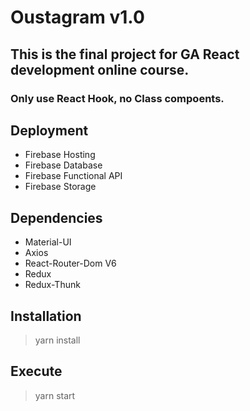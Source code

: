 # Oustagram v1.0

## This is the final project for GA React development online course.

### Only use React Hook, no Class compoents.

## Deployment

- Firebase Hosting
- Firebase Database
- Firebase Functional API
- Firebase Storage

## Dependencies

- Material-UI
- Axios
- React-Router-Dom V6
- Redux
- Redux-Thunk

## Installation

> yarn install

## Execute

> yarn start
